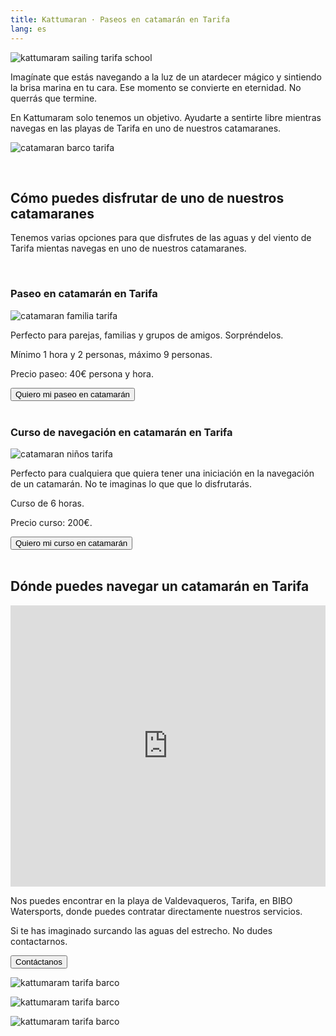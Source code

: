 ```yaml
---
title: Kattumaran · Paseos en catamarán en Tarifa
lang: es
---
```


![kattumaram sailing tarifa school](/assets/images/logo-2.png)

Imagínate que estás navegando a la luz de un atardecer mágico y sintiendo la brisa marina en tu cara. Ese momento se convierte en eternidad. No querrás que termine.

En Kattumaram solo tenemos un objetivo. Ayudarte a sentirte libre mientras navegas en las playas de Tarifa en uno de nuestros catamaranes.

![catamaran barco tarifa](/assets/images/boat.jpeg)

<br>

## **Cómo puedes disfrutar de uno de nuestros catamaranes**

Tenemos varias opciones para que disfrutes de las aguas y del viento de Tarifa mientas navegas en uno de nuestros catamaranes.

<br>

### **Paseo en catamarán en Tarifa**

![catamaran familia tarifa](/assets/images/boat_family.jpeg)

Perfecto para parejas, familias y grupos de amigos. Sorpréndelos.

Mínimo 1 hora y 2 personas, máximo 9 personas. 

Precio paseo: 40€ persona y hora.

<a href="https://gbv72db7eem.typeform.com/to/bSGnUlg7">
  <button type="button" class="btn btn-dark">
    Quiero mi paseo en catamarán
  </button>
</a>

<br>
<br>

### **Curso de navegación en catamarán en Tarifa**

![catamaran niños tarifa](/assets/images/kids.jpeg)

Perfecto para cualquiera que quiera tener una iniciación en la navegación de un catamarán. No te imaginas lo que que lo disfrutarás.

Curso de 6 horas.

Precio curso: 200€.

<a href="https://gbv72db7eem.typeform.com/to/bSGnUlg7">
  <button type="button" class="btn btn-dark">
    Quiero mi curso en catamarán
  </button>
</a>

<br>
<br>


## **Dónde puedes navegar un catamarán en Tarifa**

<iframe src="https://www.google.com/maps/embed?pb=!1m14!1m8!1m3!1d12900.255775060012!2d-5.6847073!3d36.0675444!3m2!1i1024!2i768!4f13.1!3m3!1m2!1s0x0%3A0x9de219abb6d0b29d!2sBIBO%20Watersports!5e0!3m2!1sen!2ses!4v1622299827335!5m2!1sen!2ses" width="100%" height="450" style="border:0;" allowfullscreen="" loading="lazy"></iframe>

<br>

Nos puedes encontrar en la playa de Valdevaqueros, Tarifa, en BIBO Watersports, donde puedes contratar directamente nuestros servicios. 

Si te has imaginado surcando las aguas del estrecho. No dudes contactarnos.

<a href="https://gbv72db7eem.typeform.com/to/bSGnUlg7">
  <button type="button" class="btn btn-dark">
    Contáctanos
  </button>
</a>

<br>

![kattumaram tarifa barco](/assets/images/team.jpeg)

![kattumaram tarifa barco](/assets/images/team_boat.jpeg)

![kattumaram tarifa barco](/assets/images/boat_beach.jpeg)

<br>











    
  
